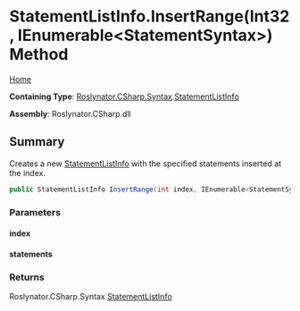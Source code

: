 # StatementListInfo\.InsertRange\(Int32, IEnumerable\<StatementSyntax>\) Method

[Home](../../../../../README.md)

**Containing Type**: [Roslynator.CSharp.Syntax](../../README.md)\.[StatementListInfo](../README.md)

**Assembly**: Roslynator\.CSharp\.dll

## Summary

Creates a new [StatementListInfo](../README.md) with the specified statements inserted at the index\.

```csharp
public StatementListInfo InsertRange(int index, IEnumerable<StatementSyntax> statements)
```

### Parameters

#### index





#### statements





### Returns

Roslynator\.CSharp\.Syntax\.[StatementListInfo](../README.md)

